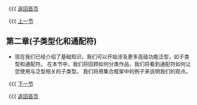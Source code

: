 《《《 [返回首页](../README.md)     <p>
《《《 [上一节](../ch01/05_Assertions.md)

## 第二章(子类型化和通配符)

- 现在我们已经介绍了基础知识，我们可以开始涉及更多高级功能泛型，如子类型和通配符。 
在本节中，我们将回顾如何分类作品，我们将看到通配符如何让您使用与泛型相关的子类型。
我们将用集合框架中的例子来说明我们的观点。

《《《 [下一节](01_Subtyping_and_the_Substitution_Principle.md) <p>
《《《 [返回首页](../README.md)